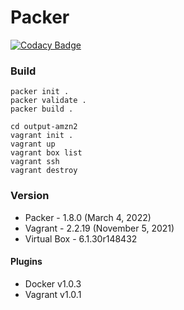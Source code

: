 # Packer

[![Codacy Badge](https://app.codacy.com/project/badge/Grade/0ff833b6e73444f99dbefe273b5ee1e9)](https://www.codacy.com/gh/mikesupertrampster-corp/packer/dashboard?utm_source=github.com&amp;utm_medium=referral&amp;utm_content=mikesupertrampster-corp/packer&amp;utm_campaign=Badge_Grade)

### Build

```shell
packer init .
packer validate .
packer build .
```

```shell
cd output-amzn2
vagrant init .
vagrant up
vagrant box list
vagrant ssh
vagrant destroy
```

### Version

   * Packer      - 1.8.0  (March 4, 2022)
   * Vagrant     - 2.2.19 (November 5, 2021)
   * Virtual Box - 6.1.30r148432

#### Plugins

   * Docker  v1.0.3
   * Vagrant v1.0.1